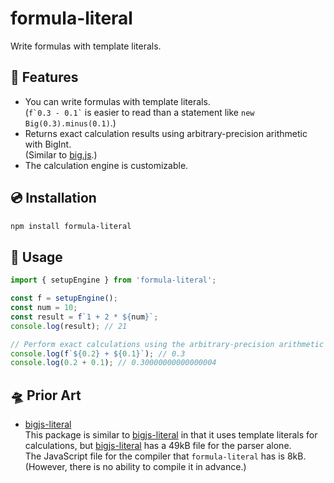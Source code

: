 # formula-literal

Write formulas with template literals.

## 🚀 Features

- You can write formulas with template literals.\
  (`` f`0.3 - 0.1` `` is easier to read than a statement like `new Big(0.3).minus(0.1)`.)
- Returns exact calculation results using arbitrary-precision arithmetic with BigInt.\
  (Similar to [big.js].)
- The calculation engine is customizable.

## 💿 Installation

```bash
npm install formula-literal
```

## 📖 Usage

```js
import { setupEngine } from 'formula-literal';

const f = setupEngine();
const num = 10;
const result = f`1 + 2 * ${num}`;
console.log(result); // 21

// Perform exact calculations using the arbitrary-precision arithmetic with BigInt.
console.log(f`${0.2} + ${0.1}`); // 0.3
console.log(0.2 + 0.1); // 0.30000000000000004
```

## 🛸 Prior Art

- [bigjs-literal]\
This package is similar to [bigjs-literal] in that it uses template literals for calculations, but [bigjs-literal] has a 49kB file for the parser alone.\
The JavaScript file for the compiler that `formula-literal` has is 8kB. (However, there is no ability to compile it in advance.)

[big.js]: https://github.com/MikeMcl/big.js
[bigjs-literal]: https://www.npmjs.com/package/bigjs-literal
